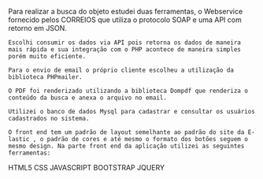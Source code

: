 Para realizar a busca do objeto estudei duas ferramentas, o Webservice fornecido pelos CORREIOS que utiliza o protocolo SOAP e uma API com retorno em JSON.

	Escolhi consumir os dados via API pois retorna os dados de maneira mais rápida e sua integração com o PHP acontece de maneira simples porém muito eficiente.

	Para o envio de email o próprio cliente escolheu a utilização da biblioteca PHPmailer.

	O PDF foi renderizado utilizando a biblioteca Dompdf que renderiza o conteúdo da busca e anexa o arquivo no email.

	Utilizei o banco de dados Mysql para cadastrar e consultar os usuários cadastrados no sistema.

	O front end tem um padrão de layout semelhante ao padrão do site da E-lastic , o padrão de cores e até mesmo o formato dos botões seguem o mesmo design. Na parte front end da aplicação utilizei as seguintes ferramentas:



HTML5
CSS
JAVASCRIPT
BOOTSTRAP
JQUERY
